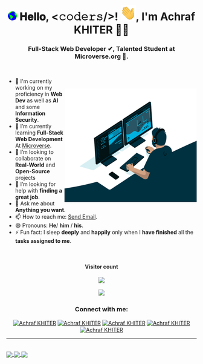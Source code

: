 <h1 align="center">  
  <img src="./ressources/Earth.gif" width="24px">
  𝐇𝐞𝐥𝐥𝐨, &lt;𝚌𝚘𝚍𝚎𝚛𝚜/&gt;!
  <img src="./ressources/Hi.gif" width="40px" />, I'm Achraf KHITER 👨‍💻</h1>
<h3 align="center">Full-Stack Web Developer ✔, Talented Student at Microverse.org 🌟.</h3>

<!-- <p> <a href="./ressources/believe.jpeg">
  <img align="right" src="./ressources/believe.jpeg" style="width:600px;height:500px; margin-bottom:2em;" />
</a></p> -->
<br />
<p> <a href="./ressources/code.gif">
  <img align="right" src="./ressources/code.gif" style="width:350px;height:300px;margin-top:2em;" />
</a></p>

- 🔭 I'm currently working on my proficiency in **Web Dev** as well as **AI** and some **Information Security**.
- 🌱 I’m currently learning **Full-Stack Web Development** At [Microverse](https://www.microverse.org/).
- 👯 I’m looking to collaborate on **Real-World** and **Open-Source** projects
- 🤔 I’m looking for help with **finding a great job**.
- 💬 Ask me about **Anything you want**.
- 📫 How to reach me: <a href="mailto:khiter.med7@gmail.com">Send Email</a>.
- 😄 Pronouns: **He**/ **him** / **his**.
- ⚡ Fun fact: I sleep **deeply** and **happily** only when I **have finished** all the **tasks assigned to me**.
<br>
<h4 align="center">Visitor count</h4>   
<p align="center"><img src="https://profile-counter.glitch.me/khitermedachraf/count.svg" /></p>
<p align="center"><img src="https://wakatime.com/badge/user/8aadce2e-cb76-4623-8f50-95a1db506f0a.svg" /></p>

<h3 align="center">Connect with me:</h3>
<p align="center">
  <a href="https://www.linkedin.com/in/khitermed//" target="blank"><img align="center"
      src="https://raw.githubusercontent.com/rahuldkjain/github-profile-readme-generator/master/src/images/icons/Social/linked-in-alt.svg"
      alt="Achraf KHITER" height="30" width="40" /></a>
    <a href="https://www.hackerrank.com/khiter_med7?hr_r=1" target="blank"><img align="center"
      src="https://raw.githubusercontent.com/rahuldkjain/github-profile-readme-generator/master/src/images/icons/Social/hackerrank.svg"
      alt="Achraf KHITER" height="30" width="40" /></a>
    <a href="https://www.instagram.com/khitermed07/" target="blank"><img align="center"
      src="https://raw.githubusercontent.com/rahuldkjain/github-profile-readme-generator/master/src/images/icons/Social/instagram.svg"
      alt="Achraf KHITER" height="30" width="40" /></a>
  <a href="https://www.facebook.com/achraf.khiter.750" target="blank"><img align="center"
      src="https://raw.githubusercontent.com/rahuldkjain/github-profile-readme-generator/master/src/images/icons/Social/facebook.svg"
      alt="Achraf KHITER" height="30" width="40" /></a>
 <a href="https://twitter.com/AchrafKhiter" target="blank"><img align="center"
      src="https://raw.githubusercontent.com/rahuldkjain/github-profile-readme-generator/master/src/images/icons/Social/twitter.svg"
      alt="Achraf KHITER" height="30" width="40" /></a>
</p>

---

<br />

<a href="https://github.com/khitermedachraf/">
  <img align="center" src="https://github-readme-stats.vercel.app/api?username=khitermedachraf&count_private=true&show_icons=true&hide_border=false&langs_count=6&hide=python&theme=tokyonight" />
</a>
<a href="https://github.com/khitermedachraf/">
  <img align="center" src="https://github-readme-stats.vercel.app/api/top-langs/?username=khitermedachraf&layout=compact&hide_border=false&theme=tokyonight&hide=python,pawn,assembly,pascal&langs_count=7" />
</a>
<a href="https://wakatime.com/@khitermedachraf">
  <img align="center" src="https://github-readme-stats.vercel.app/api/wakatime?username=khitermedachraf&layout=compact&hide_border=false&theme=tokyonight" />
</a>
